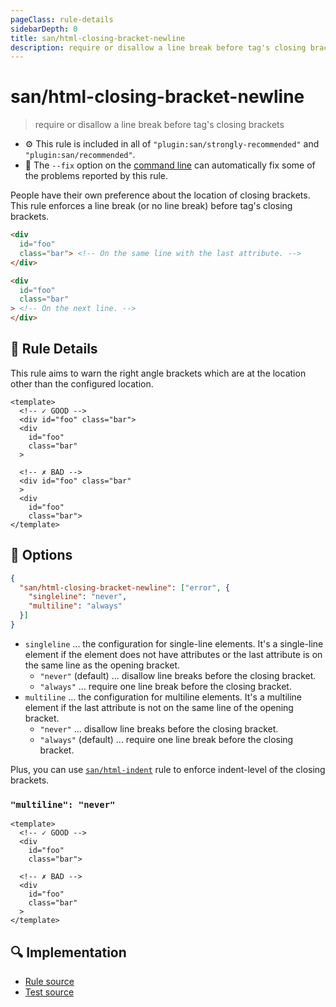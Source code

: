 ```yaml
---
pageClass: rule-details
sidebarDepth: 0
title: san/html-closing-bracket-newline
description: require or disallow a line break before tag's closing brackets
---
```

# san/html-closing-bracket-newline
> require or disallow a line break before tag's closing brackets

- :gear: This rule is included in all of `"plugin:san/strongly-recommended"` and `"plugin:san/recommended"`.
- :wrench: The `--fix` option on the [command line](https://eslint.org/docs/user-guide/command-line-interface#fixing-problems) can automatically fix some of the problems reported by this rule.

People have their own preference about the location of closing brackets.
This rule enforces a line break (or no line break) before tag's closing brackets.

```html
<div
  id="foo"
  class="bar"> <!-- On the same line with the last attribute. -->
</div>

<div
  id="foo"
  class="bar"
> <!-- On the next line. -->
</div>
```

## :book: Rule Details

This rule aims to warn the right angle brackets which are at the location other than the configured location.

<eslint-code-block fix :rules="{'san/html-closing-bracket-newline': ['error']}">

```vue
<template>
  <!-- ✓ GOOD -->
  <div id="foo" class="bar">
  <div
    id="foo"
    class="bar"
  >

  <!-- ✗ BAD -->
  <div id="foo" class="bar"
  >
  <div
    id="foo"
    class="bar">
</template>
```

</eslint-code-block>

## :wrench: Options

```json
{
  "san/html-closing-bracket-newline": ["error", {
    "singleline": "never",
    "multiline": "always"
  }]
}
```

- `singleline` ... the configuration for single-line elements. It's a single-line element if the element does not have attributes or the last attribute is on the same line as the opening bracket.
    - `"never"` (default) ... disallow line breaks before the closing bracket.
    - `"always"` ... require one line break before the closing bracket.
- `multiline` ... the configuration for multiline elements. It's a multiline element if the last attribute is not on the same line of the opening bracket.
    - `"never"` ... disallow line breaks before the closing bracket.
    - `"always"` (default) ... require one line break before the closing bracket.

Plus, you can use [`san/html-indent`](./html-indent.md) rule to enforce indent-level of the closing brackets.

### `"multiline": "never"`

<eslint-code-block fix :rules="{'san/html-closing-bracket-newline': ['error', { 'multiline': 'never' }]}">

```vue
<template>
  <!-- ✓ GOOD -->
  <div
    id="foo"
    class="bar">

  <!-- ✗ BAD -->
  <div
    id="foo"
    class="bar"
  >
</template>
```

</eslint-code-block>

## :mag: Implementation

- [Rule source](https://github.com/vuejs/eslint-plugin-san/blob/master/lib/rules/html-closing-bracket-newline.js)
- [Test source](https://github.com/vuejs/eslint-plugin-san/blob/master/tests/lib/rules/html-closing-bracket-newline.js)
